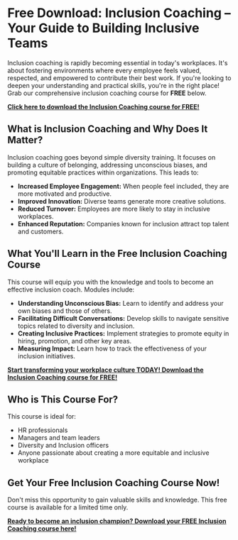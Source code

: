 # Free Download: Inclusion Coaching – Your Guide to Building Inclusive Teams

Inclusion coaching is rapidly becoming essential in today's workplaces. It's about fostering environments where every employee feels valued, respected, and empowered to contribute their best work. If you're looking to deepen your understanding and practical skills, you're in the right place! Grab our comprehensive inclusion coaching course for **FREE** below.

[**Click here to download the Inclusion Coaching course for FREE!**](https://udemywork.com/inclusion-coaching)

## What is Inclusion Coaching and Why Does It Matter?

Inclusion coaching goes beyond simple diversity training. It focuses on building a culture of belonging, addressing unconscious biases, and promoting equitable practices within organizations. This leads to:

*   **Increased Employee Engagement:** When people feel included, they are more motivated and productive.
*   **Improved Innovation:** Diverse teams generate more creative solutions.
*   **Reduced Turnover:** Employees are more likely to stay in inclusive workplaces.
*   **Enhanced Reputation:** Companies known for inclusion attract top talent and customers.

## What You'll Learn in the Free Inclusion Coaching Course

This course will equip you with the knowledge and tools to become an effective inclusion coach. Modules include:

*   **Understanding Unconscious Bias:** Learn to identify and address your own biases and those of others.
*   **Facilitating Difficult Conversations:** Develop skills to navigate sensitive topics related to diversity and inclusion.
*   **Creating Inclusive Practices:** Implement strategies to promote equity in hiring, promotion, and other key areas.
*   **Measuring Impact:** Learn how to track the effectiveness of your inclusion initiatives.

[**Start transforming your workplace culture TODAY! Download the Inclusion Coaching course for FREE!**](https://udemywork.com/inclusion-coaching)

## Who is This Course For?

This course is ideal for:

*   HR professionals
*   Managers and team leaders
*   Diversity and Inclusion officers
*   Anyone passionate about creating a more equitable and inclusive workplace

## Get Your Free Inclusion Coaching Course Now!

Don't miss this opportunity to gain valuable skills and knowledge. This free course is available for a limited time only.

[**Ready to become an inclusion champion? Download your FREE Inclusion Coaching course here!**](https://udemywork.com/inclusion-coaching)

